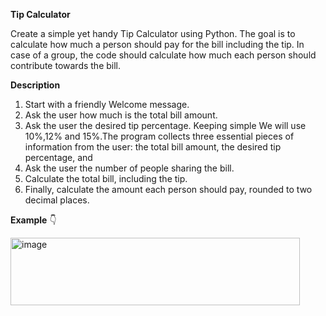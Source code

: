 **Tip Calculator**

Create a simple yet handy Tip Calculator using Python. The goal is to calculate how much a person should pay for the bill including the tip. In case of a group, the code should calculate how much each person should contribute towards the bill.

**Description**
1. Start with a friendly Welcome message.
2. Ask the user how much is the total bill amount.
3. Ask the user the desired tip percentage. Keeping simple We will use 10%,12% and 15%.The program collects three essential pieces of information from the user: the total bill amount, the desired tip percentage, and
4. Ask the user the number of people sharing the bill.
5. Calculate the total bill, including the tip.
7. Finally, calculate the amount each person should pay, rounded to two decimal places.

**Example** 👇

<img width="463" height="108" alt="image" src="https://github.com/user-attachments/assets/74b94821-f3a8-4ea6-8c17-36ce78d5758d" />
